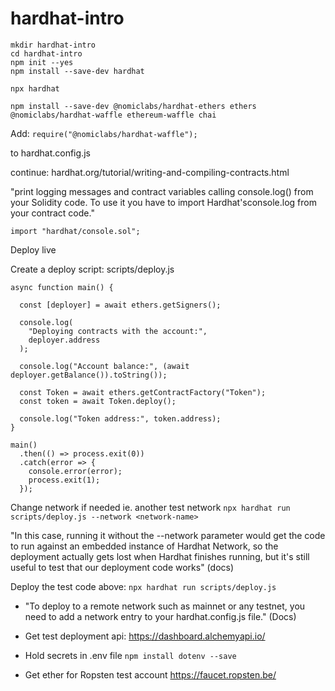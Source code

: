 # hardhat-intro

```
mkdir hardhat-intro 
cd hardhat-intro
npm init --yes 
npm install --save-dev hardhat 
```

`npx hardhat`

`npm install --save-dev @nomiclabs/hardhat-ethers ethers @nomiclabs/hardhat-waffle ethereum-waffle chai
`

Add:
`require("@nomiclabs/hardhat-waffle");`

to hardhat.config.js

continue: hardhat.org/tutorial/writing-and-compiling-contracts.html

"print logging messages and contract variables calling console.log() from your Solidity code. To use it you have to import Hardhat'sconsole.log from your contract code."

`import "hardhat/console.sol";`

Deploy live

Create a deploy script: scripts/deploy.js

```
async function main() {

  const [deployer] = await ethers.getSigners();

  console.log(
    "Deploying contracts with the account:",
    deployer.address
  );
  
  console.log("Account balance:", (await deployer.getBalance()).toString());

  const Token = await ethers.getContractFactory("Token");
  const token = await Token.deploy();

  console.log("Token address:", token.address);
}

main()
  .then(() => process.exit(0))
  .catch(error => {
    console.error(error);
    process.exit(1);
  });
```
Change network if needed ie. another test network 
`npx hardhat run scripts/deploy.js --network <network-name>`

"In this case, running it without the --network parameter would get the code to run against an embedded instance of Hardhat Network, so the deployment actually gets lost when Hardhat finishes running, but it's still useful to test that our deployment code works" (docs)

Deploy the test code above:
`npx hardhat run scripts/deploy.js`

* "To deploy to a remote network such as mainnet or any testnet, you need to add a network entry to your hardhat.config.js file." (Docs)

* Get test deployment api: https://dashboard.alchemyapi.io/

* Hold secrets in .env file
`npm install dotenv --save`

* Get ether for Ropsten test account
https://faucet.ropsten.be/